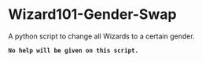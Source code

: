 # Wizard101-Gender-Swap
A python script to change all Wizards to a certain gender.

**`No help will be given on this script.`**
